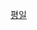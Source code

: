 [평일](https://cdn.discordapp.com/attachments/1061501682741157890/1285385095112298547/intro4.jpg?ex=66ea13a7&is=66e8c227&hm=ffd97797f718892f94bf31d9b0476ef02ad4214bf233655b18541239599ad9ec&)
